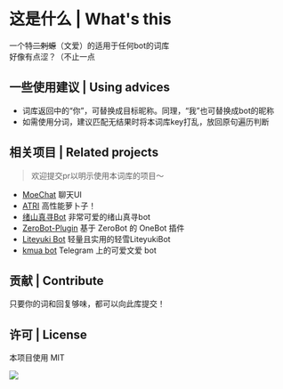 # 这是什么 | What's this

一个特~~二刺螈~~（文爱）的适用于任何bot的词库<br>
好像有点涩？（不止一点

## 一些使用建议 | Using advices

- 词库返回中的“你”，可替换成目标昵称。同理，“我”也可替换成bot的昵称
- 如需使用分词，建议匹配无结果时将本词库key打乱，放回原句遍历判断

## 相关项目 | Related projects

> 欢迎提交pr以明示使用本词库的项目～

- [MoeChat](https://github.com/Fzoss/MoeChat)  聊天UI
- [ATRI](https://github.com/Kyomotoi/ATRI)  高性能萝卜子！
- [绪山真寻Bot](https://github.com/HibiKier/zhenxun_bot)  非常可爱的绪山真寻bot
- [ZeroBot-Plugin](https://github.com/FloatTech/ZeroBot-Plugin)  基于 ZeroBot 的 OneBot 插件
- [Liteyuki Bot](https://github.com/snowyfirefly/LiteyukiBot)  轻量且实用的轻雪LiteyukiBot
- [kmua bot](https://github.com/krau/kmua-bot) Telegram 上的可爱文爱 bot


## 贡献 | Contribute

只要你的词和回复够味，都可以向此库提交！

## 许可 | License

本项目使用 MIT

![](https://cdn.jsdelivr.net/gh/Kyomotoi/CDN@master/noting/88674944_p0.png)
